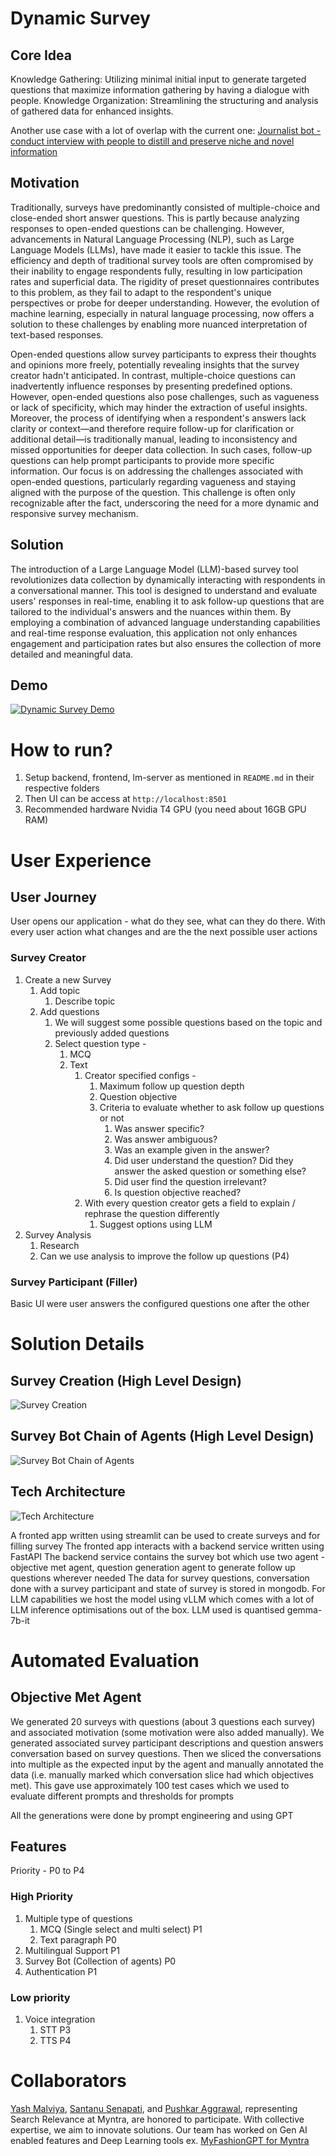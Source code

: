 # Dynamic Survey
## Core Idea
Knowledge Gathering: Utilizing minimal initial input to generate targeted questions that maximize information gathering by having a dialogue with people.
Knowledge Organization: Streamlining the structuring and analysis of gathered data for enhanced insights.

Another use case with a lot of overlap with the current one: [Journalist bot - conduct interview with people to distill and preserve niche and novel information](https://github.com/yash98/journalist-bot/blob/main/journalist-bot-original-idea.md)

## Motivation
Traditionally, surveys have predominantly consisted of multiple-choice and close-ended short answer questions. This is partly because analyzing responses to open-ended questions can be challenging. However, advancements in Natural Language Processing (NLP), such as Large Language Models (LLMs), have made it easier to tackle this issue. The efficiency and depth of traditional survey tools are often compromised by their inability to engage respondents fully, resulting in low participation rates and superficial data. The rigidity of preset questionnaires contributes to this problem, as they fail to adapt to the respondent's unique perspectives or probe for deeper understanding. However, the evolution of machine learning, especially in natural language processing, now offers a solution to these challenges by enabling more nuanced interpretation of text-based responses.

Open-ended questions allow survey participants to express their thoughts and opinions more freely, potentially revealing insights that the survey creator hadn't anticipated. In contrast, multiple-choice questions can inadvertently influence responses by presenting predefined options. However, open-ended questions also pose challenges, such as vagueness or lack of specificity, which may hinder the extraction of useful insights. Moreover, the process of identifying when a respondent's answers lack clarity or context—and therefore require follow-up for clarification or additional detail—is traditionally manual, leading to inconsistency and missed opportunities for deeper data collection. In such cases, follow-up questions can help prompt participants to provide more specific information. Our focus is on addressing the challenges associated with open-ended questions, particularly regarding vagueness and staying aligned with the purpose of the question. This challenge is often only recognizable after the fact, underscoring the need for a more dynamic and responsive survey mechanism.

## Solution
The introduction of a Large Language Model (LLM)-based survey tool revolutionizes data collection by dynamically interacting with respondents in a conversational manner. This tool is designed to understand and evaluate users' responses in real-time, enabling it to ask follow-up questions that are tailored to the individual's answers and the nuances within them. By employing a combination of advanced language understanding capabilities and real-time response evaluation, this application not only enhances engagement and participation rates but also ensures the collection of more detailed and meaningful data.

## Demo
[![Dynamic Survey Demo](https://github.com/yash98/journalist-bot/blob/main/docs/img/dynamic-survey-demo.png?raw=true)](https://www.youtube.com/watch?v=1kTk0raKQX8 "Dynamic Survey Demo")

# How to run?
1. Setup backend, frontend, lm-server as mentioned in `README.md` in their respective folders
2. Then UI can be access at `http://localhost:8501`
3. Recommended hardware Nvidia T4 GPU (you need about 16GB GPU RAM)

# User Experience

## User Journey

User opens our application - what do they see, what can they do there. With every user action what changes and are the the next possible user actions

### Survey Creator

1. Create a new Survey
   1. Add topic
      1. Describe topic
   2. Add questions
      1. We will suggest some possible questions based on the topic and previously added questions
      2. Select question type -
         1. MCQ
         2. Text
            1. Creator specified configs -
               1. Maximum follow up question depth
               2. Question objective
               3. Criteria to evaluate whether to ask follow up questions or not
                  1. Was answer specific?
                  2. Was answer ambiguous?
                  3. Was an example given in the answer?
                  4. Did user understand the question? Did they answer the asked question or something else?
                  5. Did user find the question irrelevant?
                  6. Is question objective reached?
            2. With every question creator gets a field to explain / rephrase the question differently
               1. Suggest options using LLM
2. Survey Analysis
   1. Research
   2. Can we use analysis to improve the follow up questions (P4)

### Survey Participant (Filler)

Basic UI were user answers the configured questions one after the other

# Solution Details

## Survey Creation (High Level Design)
![Survey Creation](https://github.com/yash98/journalist-bot/blob/main/docs/img/survey-creator-diagram.png?raw=true)

## Survey Bot Chain of Agents (High Level Design)
![Survey Bot Chain of Agents](https://github.com/yash98/journalist-bot/blob/main/docs/img/survey-filler-diagram.png?raw=true)

## Tech Architecture

![Tech Architecture](https://github.com/yash98/journalist-bot/blob/main/docs/img/dynamic-survey-tech-arch.png?raw=true)

A fronted app written using streamlit can be used to create surveys and for filling survey
The fronted app interacts with a backend service written using FastAPI
The backend service contains the survey bot which use two agent - objective met agent, question generation agent to generate follow up questions wherever needed
The data for survey questions, conversation done with a survey participant and state of survey is stored in mongodb.
For LLM capabilities we host the model using vLLM which comes with a lot of LLM inference optimisations out of the box. 
LLM used is quantised gemma-7b-it

# Automated Evaluation

## Objective Met Agent
We generated 20 surveys with questions (about 3 questions each survey) and associated motivation (some motivation were also added manually). We generated associated survey participant descriptions and question answers conversation based on survey questions. Then we sliced the conversations into multiple as the expected input by the agent and manually annotated the data (i.e. manually marked which conversation slice had which objectives met). This gave use approximately 100 test cases which we used to evaluate different prompts and thresholds for prompts    

All the generations were done by prompt engineering and using GPT

## Features

Priority - P0 to P4

### High Priority
1. Multiple type of questions
   1. MCQ (Single select and multi select) P1
   2. Text paragraph P0
2. Multilingual Support P1
3. Survey Bot (Collection of agents) P0
4. Authentication P1

### Low priority

1. Voice integration
   1. STT P3
   2. TTS P4

# Collaborators
[Yash Malviya](https://github.com/yash98), [Santanu Senapati](https://github.com/KSSSenapati), and [Pushkar Aggrawal](https://github.com/Pushkaraaa), representing Search Relevance at Myntra, are honored to participate. With collective expertise, we aim to innovate solutions. Our team has worked on Gen AI enabled features and Deep Learning tools ex. [MyFashionGPT for Myntra](https://indianexpress.com/article/technology/artificial-intelligence/myntra-microsoft-collaboration-myfashiongpt-azure-9074891/)